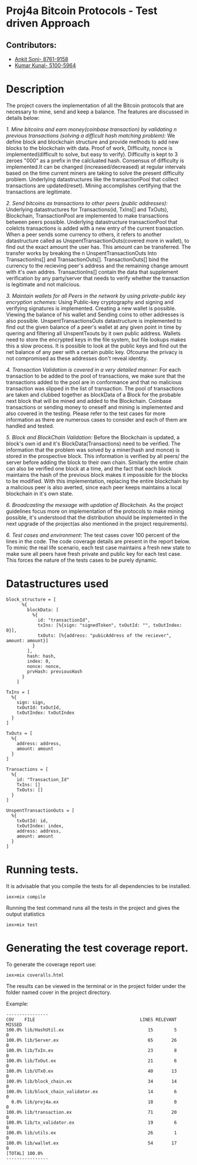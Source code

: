 # Proj4a Bitcoin Protocols - Test driven Approach
## Contributors:
* [Ankit Soni- 8761-9158](http://github.com/ankitprahladsoni)
* [Kumar Kunal- 5100-5964](http://github.com/kunal4892)

# Description


The project covers the implementation of all the Bitcoin protocols that
are necessary to mine, send and keep a balance. The features are discussed in details below:

*1. Mine bitcoins and earn money(coinbase transaction) by validating n previous transactions (solving a difficult hash matching problem):*
   We define block and blockchain structure and provide methods to add new blocks to the blockchain with data. Proof of work, Difficulty, nonce is implemented(difficult to solve, but easy to verify). Difficulty is kept to 3 zeroes "000" as a prefix in the calcluated hash. Consensus of difficulty is implemented.It can be changed (increased/decreased) at regular intervals based on the time current miners are taking to solve the present difficulty problem. Underlying datastructures like the transactionPool that collect transactions are updated(reset). Mining accomplishes certifying that the transactions are legitimate.

*2. Send bitcoins as transactions to other peers (public addresses):*
   Underlying datastructures for Transactions(id, TxIns[] and TxOuts), Blockchain, TransactionPool 
   are implemented to make transactions between peers possible.
   Underlying datastructure transactionPool that colelcts transactions is added with a new entry of the current transaction.
   When a peer sends some currency to others, it refers to another datastructure called as UnspentTransactionOuts(covered more in wallet), to find out the exact amount the user has. This amount can be transferred. The transfer works by breaking the n UnspentTransactionOuts Into TransactionIns[] and TransactionOuts[]. TransactionOuts[] bind the currency to the recieving peer's address and the remaining change amount with it's own addres. TransactionIns[] contain the data that supplement verification by any party/server that needs to verify whether the transaction is legitimate and not malicious.

*3. Maintain wallets for all Peers in the network by using private-public key encryption schemes:*
   Using Public-key cryptography and signing and verifying signatures is implemented.
   Creating a new wallet is possible. Viewing the balance of his wallet and Sending coins to other addresses is also possible.
   UnspentTransactionsOuts datastructure is implemented to find out the given balance of a peer's wallet
   at any given point in time by quering and filtering  all UnspentTxouts by it own public address.
   Wallets need to store the encrypted keys in the file system, but file lookups makes this a slow process.
   It is possible to look at the public keys and find out the net balance of any peer with a certain public key. Ofcourse the privacy is not compromised as these addresses don't reveal identity.

*4. Transaction Validation is covered in a very detailed manner:*
   For each transaction to be added to the pool of transactions, we make sure that the transactions added to the pool are in conformance and that no malicious transaction was slipped in the list of transaction.
   The pool of transactions are taken and clubbed together as blockData of a Block for the probable next block that will be mined and added to the Blockchain.
   Coinbase transactions or sending money to oneself and mining is implemented and also covered in the testing. Please refer to the test cases for more information as there are numerous cases to consider and each of them are handled and tested.

*5. Block and BlockChain Validation:*
   Before the Blockchain is updated, a block's own id and it's BlockData(Transactions) need to be verified.
   The information that the problem was solved by a miner(hash and monce) is stored in the prospective block. This information is verified by all peers/ the server before adding the block to their own chain. Similarly the entire chain can also be verified one block at a time, and the fact that each block maintains the hash of the previous block makes it impossible for the blocks to be modified.
   With this implementation, replacing the entire blockchain by a malicious peer is also averted, since each peer keeps maintains a local blockchain in it's own state.

*6. Broadcasting the message with updation of Blockchain.*
   As the project guidelines focus more on implementation of the protocols to make mining possible, it's understood that the distribution should be implemented in the next upgrade of the project(as also mentioned in the project requirements).

*6. Test cases and environment:*
   The test cases cover 100 percent of the lines in the code. The code coverage details are present in the report below. To mimic the real life scenario, each test case maintains a fresh new state to make sure all peers have fresh private and public key for each test case. This forces the nature of the tests cases to be purely dynamic.



# Datastructures used

```    
block_structure = [
      %{
        blockData: [
          %{
            id: "transactionId",
            txIns: [%{sign: "signedToken", txOutId: "", txOutIndex: 0}],
            txOuts: [%{address: "pubicAddress of the reciever", amount: amount}]
          }
        ],
        hash: hash,
        index: 0,
        nonce: nonce,
        prvHash: previousHash
      }
    ]
```


``` 
TxIns = [
  %{
    sign: sign, 
    txOutId: txOutId, 
    txOutIndex: txOutIndex 
  }
]
```

``` 
TxOuts = [
  %{
    address: address, 
    amount: amount
  }
]
```

```
Transactions = [
  %{
    id: "Transaction_Id"
    TxIns: []
    TxOuts: []
  }  
]
```

```
UnspentTransactionOuts = [
  %{
    txOutId: id, 
    txOutIndex: index, 
    address: address, 
    amount: amount
  }
]
```

# Running tests.

It is advisable that you compile the tests for all dependencies to be installed.

```
iex>mix compile

```

Running the test command runs all the tests in the project and gives the output statistics

```
iex>mix test

```

# Generating the test coverage report.

To generate the coverage report use:

```
iex>mix coveralls.html

```
The results can be viewed in the terminal or in the project folder under the
folder named cover in the project directory.

Example:

```
----------------
COV    FILE                                        LINES RELEVANT   MISSED
100.0% lib/HashUtil.ex                                15        5        0
100.0% lib/Server.ex                                  65       26        0
100.0% lib/TxIn.ex                                    23        8        0
100.0% lib/TxOut.ex                                   21        6        0
100.0% lib/UTxO.ex                                    40       13        0
100.0% lib/block_chain.ex                             34       14        0
100.0% lib/block_chain_validator.ex                   14        6        0
  0.0% lib/proj4a.ex                                  18        0        0
100.0% lib/transaction.ex                             71       20        0
100.0% lib/tx_validator.ex                            19        6        0
100.0% lib/utils.ex                                   26        1        0
100.0% lib/wallet.ex                                  54       17        0
[TOTAL] 100.0%
----------------


```
